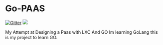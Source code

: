 # Go-PAAS

[![Gitter](https://badges.gitter.im/Join%20Chat.svg)](https://gitter.im/setkeh/Go-PAAS?utm_source=badge&utm_medium=badge&utm_campaign=pr-badge&utm_content=badge)
<img src="img.shields.io/gratipay/setkeh.svg">

My Attempt at Designing a Paas with LXC And GO
Im learning GoLang this is my project to learn GO.
